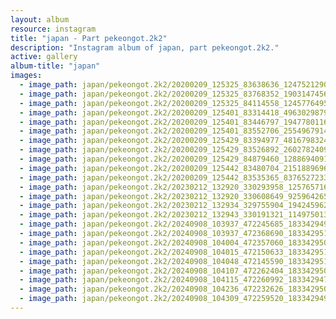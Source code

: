 ```yaml
---
layout: album
resource: instagram
title: "japan - Part pekeongot.2k2"
description: "Instagram album of japan, part pekeongot.2k2."
active: gallery
album-title: "japan"
images:
  - image_path: japan/pekeongot.2k2/20200209_125325_83638636_124752129066955_7957387895663514883_n.jpg
  - image_path: japan/pekeongot.2k2/20200209_125325_83768352_190314745668585_4601604911687137458_n.jpg
  - image_path: japan/pekeongot.2k2/20200209_125325_84114558_1245776495623128_5343622843898370869_n.jpg
  - image_path: japan/pekeongot.2k2/20200209_125401_83314418_496302987984156_3154910761806073110_n.jpg
  - image_path: japan/pekeongot.2k2/20200209_125401_83446797_194778011621741_146422826679570374_n.jpg
  - image_path: japan/pekeongot.2k2/20200209_125401_83552706_2554967914829248_7323464676719810654_n.jpg
  - image_path: japan/pekeongot.2k2/20200209_125429_83394977_481679832498297_2124373829974009474_n.jpg
  - image_path: japan/pekeongot.2k2/20200209_125429_83526892_2602782409955574_6584477812277004769_n.jpg
  - image_path: japan/pekeongot.2k2/20200209_125429_84879460_1288694091328233_1829756470358026168_n.jpg
  - image_path: japan/pekeongot.2k2/20200209_125442_83480704_215188969636775_7510947365274879085_n.jpg
  - image_path: japan/pekeongot.2k2/20200209_125442_83535365_837652723312818_7550851147722172249_n.jpg
  - image_path: japan/pekeongot.2k2/20230212_132920_330293958_1257657164821231_8788521033125004124_n.jpg
  - image_path: japan/pekeongot.2k2/20230212_132920_330608649_925964265253632_1212739690842788125_n.jpg
  - image_path: japan/pekeongot.2k2/20230212_132934_329755904_1942459629439095_7753893909896218731_n.jpg
  - image_path: japan/pekeongot.2k2/20230212_132943_330191321_1149750132358052_1216310171233023440_n.jpg
  - image_path: japan/pekeongot.2k2/20240908_103937_472245685_18334294984159460_8799922513131602026_n.jpg
  - image_path: japan/pekeongot.2k2/20240908_103937_472368690_18334295113159460_6647874098090309207_n.jpg
  - image_path: japan/pekeongot.2k2/20240908_104004_472357060_18334295017159460_5102761759275876154_n.jpg
  - image_path: japan/pekeongot.2k2/20240908_104015_472150633_18334295104159460_7216998046197678853_n.jpg
  - image_path: japan/pekeongot.2k2/20240908_104048_472145590_18334295110159460_1403699866987553672_n.jpg
  - image_path: japan/pekeongot.2k2/20240908_104107_472262404_18334295005159460_8317962015714686959_n.jpg
  - image_path: japan/pekeongot.2k2/20240908_104115_472260992_18334294756159460_8170158387604541365_n.jpg
  - image_path: japan/pekeongot.2k2/20240908_104236_472232626_18334295071159460_2543290710180812807_n.jpg
  - image_path: japan/pekeongot.2k2/20240908_104309_472259520_18334294993159460_5838661785925784281_n.jpg
---
```

